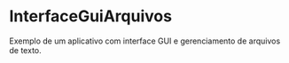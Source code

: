 # InterfaceGuiArquivos
Exemplo de um aplicativo com interface GUI e gerenciamento de arquivos de texto.

